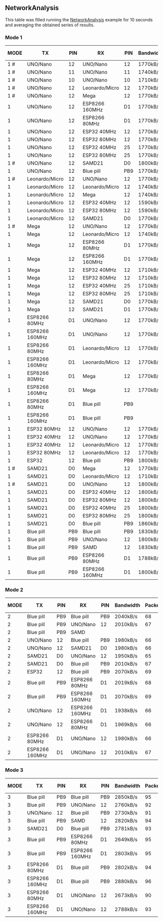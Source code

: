 ## NetworkAnalysis
This table was filled running the [NetworkAnalysis](../../../../examples/ARDUINO/Local/SoftwareBitBang/NetworkAnalysis) example for 10 seconds and averaging the obtained series of results.

### Mode 1

| MODE | TX             | PIN | RX             | PIN | Bandwidth | Packets/s | Success rate | Compliant timing  |
|------|----------------|-----|----------------|-----|-----------|-----------|--------------|-------------------|
| 1 #  | UNO/Nano       | 12  | UNO/Nano       | 12  | 1770kB/s  | 59        | 100%         | yes               |
| 1 #  | UNO/Nano       | 11  | UNO/Nano       | 11  | 1740kB/s  | 58        | 100%         | yes               |
| 1 #  | UNO/Nano       | 10  | UNO/Nano       | 10  | 1710kB/s  | 57        | 100%         | no                |
| 1 #  | UNO/Nano       | 12  | Leonardo/Micro | 12  | 1770kB/s  | 59        | 100%         | yes               |
| 1 #  | UNO/Nano       | 12  | Mega           | 12  | 1770kB/s  | 59        | 100%         | yes               |
| 1    | UNO/Nano       | 12  | ESP8266 160MHz | D1  | 1770kB/s  | 59        | 100%         | yes               |
| 1    | UNO/Nano       | 12  | ESP8266 80MHz  | D1  | 1770kB/s  | 59        | 100%         | yes               |
| 1    | UNO/Nano       | 12  | ESP32 40MHz    | 12  | 1770kB/s  | 59        | 100%         | yes               |
| 1    | UNO/Nano       | 12  | ESP32 80MHz    | 12  | 1770kB/s  | 59        | 100%         | yes               |
| 1    | UNO/Nano       | 12  | ESP32 40MHz    | 25  | 1770kB/s  | 59        | 100%         | yes               |
| 1    | UNO/Nano       | 12  | ESP32 80MHz    | 25  | 1770kB/s  | 59        | 100%         | yes               |
| 1 #  | UNO/Nano       | 12  | SAMD21         | D0  | 1800kB/s  | 60        | 100%         | yes               |
| 1    | UNO/Nano       | 12  | Blue pill      | PB9 | 1770kB/s  | 59        | 100%         | yes               |
| 1 #  | Leonardo/Micro | 12  | UNO/Nano       | 12  | 1770kB/s  | 59        | 100%         | no                |
| 1    | Leonardo/Micro | 12  | Leonardo/Micro | 12  | 1740kB/s  | 58        | 99.998%      | no                |
| 1    | Leonardo/Micro | 12  | Mega           | 12  | 1740kB/s  | 58        | 100%         | no                |
| 1    | Leonardo/Micro | 12  | ESP32 40MHz    | 12  | 1590kB/s  | 53        | 88.68%       | no                |
| 1    | Leonardo/Micro | 12  | ESP32 80MHz    | 12  | 1590kB/s  | 53        | 88.68%       | no                |
| 1    | Leonardo/Micro | 12  | SAMD21         | D0  | 1770kB/s  | 59        | 100%         | no                |
| 1 #  | Mega           | 12  | UNO/Nano       | 12  | 1770kB/s  | 59        | 100%         | yes               |
| 1    | Mega           | 12  | Leonardo/Micro | 12  | 1740kB/s  | 58        | 100%         | yes               |
| 1    | Mega           | 12  | ESP8266 80MHz  | D1  | 1770kB/s  | 59        | 99.9%        | yes               |
| 1    | Mega           | 12  | ESP8266 160MHz | D1  | 1770kB/s  | 59        | 99.9%        | yes               |
| 1    | Mega           | 12  | ESP32 40MHz    | 12  | 1710kB/s  | 57        | 96.49%       | yes               |
| 1    | Mega           | 12  | ESP32 80MHz    | 12  | 1710kB/s  | 57        | 96.49%       | yes               |
| 1    | Mega           | 12  | ESP32 40MHz    | 25  | 1710kB/s  | 57        | 96.49%       | yes               |
| 1    | Mega           | 12  | ESP32 80MHz    | 25  | 1710kB/s  | 57        | 96.49%       | yes               |
| 1    | Mega           | 12  | SAMD21         | D0  | 1770kB/s  | 59        | 100%         | yes               |
| 1    | Mega           | 12  | SAMD21         | D1  | 1770kB/s  | 59        | 100%         | yes               |
| 1    | ESP8266 80MHz  | D1  | UNO/Nano       | 12  | 1770kB/s  | 59        | 100%         |                   |
| 1    | ESP8266 160MHz | D1  | UNO/Nano       | 12  | 1770kB/s  | 59        | 100%         |                   |
| 1    | ESP8266 80MHz  | D1  | Leonardo/Micro | 12  | 1770kB/s  | 59        | 100%         |                   |
| 1    | ESP8266 160MHz | D1  | Leonardo/Micro | 12  | 1770kB/s  | 59        | 100%         |                   |
| 1    | ESP8266 80MHz  | D1  | Mega           | 12  | 1770kB/s  | 59        | 100%         |                   |
| 1    | ESP8266 160MHz | D1  | Mega           | 12  | 1770kB/s  | 59        | 100%         |                   |
| 1    | ESP8266 80MHz  | D1  | Blue pill      | PB9 |           |           |              |                   |
| 1    | ESP8266 160MHz | D1  | Blue pill      | PB9 |           |           |              |                   |
| 1    | ESP32 80MHz    | 12  | UNO/Nano       | 12  | 1770kB/s  | 59        | 100%         |                   |
| 1    | ESP32 40MHz    | 12  | UNO/Nano       | 12  | 1770kB/s  | 59        | 100%         |                   |
| 1    | ESP32 40MHz    | 12  | Leonardo/Micro | 12  | 1770kB/s  | 59        | 100%         |                   |
| 1    | ESP32 80MHz    | 12  | Leonardo/Micro | 12  | 1770kB/s  | 59        | 100%         |                   |
| 1    | ESP32          | 12  | Blue pill      | PB9 | 1800kB/s  | 60        | 100%         |                   |
| 1 #  | SAMD21         | D0  | Mega           | 12  | 1770kB/s  | 59        | 100%         | yes               |
| 1    | SAMD21         | D0  | Leonardo/Micro | 12  | 1710kB/s  | 57        | 100%         | yes               |
| 1 #  | SAMD21         | D0  | UNO/Nano       | 12  | 1800kB/s  | 60        | 100%         | yes               |
| 1    | SAMD21         | D0  | ESP32 40MHz    | 12  | 1800kB/s  | 60        | 100%         | yes               |
| 1    | SAMD21         | D0  | ESP32 80MHz    | 12  | 1800kB/s  | 60        | 100%         | yes               |
| 1    | SAMD21         | D0  | ESP32 40MHz    | 25  | 1800kB/s  | 60        | 100%         | yes               |
| 1    | SAMD21         | D0  | ESP32 80MHz    | 25  | 1800kB/s  | 60        | 100%         | yes               |
| 1    | SAMD21         | D0  | Blue pill      | PB9 | 1860kB/s  | 61        | 100%         | yes               |
| 1    | Blue pill      | PB9 | Blue pill      | PB9 | 1830kB/s  | 61        | 100%         |                   |
| 1    | Blue pill      | PB9 | UNO/Nano       | 12  | 1800kB/s  | 60        | 100%         |                   |
| 1    | Blue pill      | PB9 | SAMD           | 12  | 1830kB/s  | 61        | 100%         |                   |
| 1    | Blue pill      | PB9 | ESP8266 80MHz  | D1  | 1788kB/s  | 60        | 99.33%       |                   |
| 1    | Blue pill      | PB9 | ESP8266 160MHz | D1  | 1800kB/s  | 60        | 100%         |                   |

### Mode 2

| MODE | TX             | PIN | RX             | PIN | Bandwidth | Packets/s | Success rate |
|------|----------------|-----|----------------|-----|-----------|-----------|--------------|
| 2    | Blue pill      | PB9 | Blue pill      | PB9 | 2040kB/s  | 68        | 100%         |
| 2    | Blue pill      | PB9 | UNO/Nano       | 12  | 2010kB/s  | 67        | 100%         |
| 2    | Blue pill      | PB9 | SAMD           |     |           |           |              |
| 2    | UNO/Nano       | 12  | Blue pill      | PB9 | 1980kB/s  | 66        | 100%         |
| 2    | UNO/Nano       | 12  | SAMD21         | D0  | 1980kB/s  | 66        | 100%         |
| 2    | SAMD21         | D0  | UNO/Nano       | 12  | 1950kB/s  | 65        | 100%         |
| 2    | SAMD21         | D0  | Blue pill      | PB9 | 2010kB/s  | 67        | 100%         |
| 2    | ESP32          | 12  | Blue pill      | PB9 | 2070kB/s  | 69        | 100%         |
| 2    | Blue pill      | PB9 | ESP8266 80MHz  | D1  | 2019kB/s  | 68        | 99.77%       |
| 2    | Blue pill      | PB9 | ESP8266 160MHz | D1  | 2070kB/s  | 69        | 100%         |
| 2    | UNO/Nano       | 12  | ESP8266 160MHz | D1  | 1938kB/s  | 66        | 97.8%        |
| 2    | UNO/Nano       | 12  | ESP8266 80MHz  | D1  | 1969kB/s  | 66        | 98.93%       |
| 2    | ESP8266 80MHz  | D1  | UNO/Nano       | 12  | 1980kB/s  | 66        | 100%         |
| 2    | ESP8266 160MHz | D1  | UNO/Nano       | 12  | 2010kB/s  | 67        | 100%         |

### Mode 3

| MODE | TX             | PIN | RX             | PIN | Bandwidth | Packets/s | Success rate |
|------|----------------|-----|----------------|-----|-----------|-----------|--------------|
| 3    | Blue pill      | PB9 | Blue pill      | PB9 | 2850kB/s  | 95        | 100%         |
| 3    | Blue pill      | PB9 | UNO/Nano       | 12  | 2760kB/s  | 92        | 100%         |
| 3    | UNO/Nano       | 12  | Blue pill      | PB9 | 2730kB/s  | 91        | 100%         |
| 3    | Blue pill      | PB9 | SAMD           | 12  | 2820kB/s  | 94        | 100%         |
| 3    | SAMD21         | D0  | Blue pill      | PB9 | 2781kB/s  | 93        | 99.78%       |
| 3    | Blue pill      | PB9 | ESP8266 80MHz  | D1  | 2649kB/s  | 95        | 93%          |
| 3    | Blue pill      | PB9 | ESP8266 160MHz | D1  | 2803kB/s  | 95        | 98.36%       |
| 3    | ESP8266 80MHz  | D1  | Blue pill      | PB9 | 2802kB/s  | 94        | 99.36%       |
| 3    | ESP8266 160MHz | D1  | Blue pill      | PB9 | 2880kB/s  | 96        | 100%         |
| 3    | ESP8266 80MHz  | D1  | UNO/Nano       | 12  | 2673kB/s  | 90        | 99%          |
| 3    | ESP8266 160MHz | D1  | UNO/Nano       | 12  | 2788kB/s  | 93        | 99.94%       |
